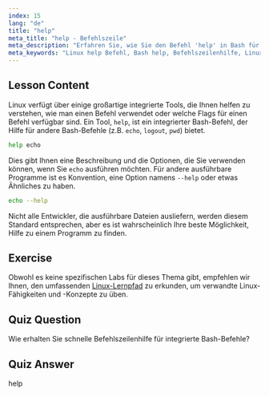 ```yaml
---
index: 15
lang: "de"
title: "help"
meta_title: "help - Befehlszeile"
meta_description: "Erfahren Sie, wie Sie den Befehl 'help' in Bash für schnelle Befehlszeilenhilfe verwenden. Verstehen Sie integrierte Befehle und finden Sie Optionen für Linux-Programme."
meta_keywords: "Linux help Befehl, Bash help, Befehlszeilenhilfe, Linux Befehle, Linux für Anfänger, Linux Tutorial, Bash Tutorial"
---
```


## Lesson Content

Linux verfügt über einige großartige integrierte Tools, die Ihnen helfen zu verstehen, wie man einen Befehl verwendet oder welche Flags für einen Befehl verfügbar sind. Ein Tool, `help`, ist ein integrierter Bash-Befehl, der Hilfe für andere Bash-Befehle (z.B. `echo`, `logout`, `pwd`) bietet.

```bash
help echo
```

Dies gibt Ihnen eine Beschreibung und die Optionen, die Sie verwenden können, wenn Sie `echo` ausführen möchten. Für andere ausführbare Programme ist es Konvention, eine Option namens `--help` oder etwas Ähnliches zu haben.

```bash
echo --help
```

Nicht alle Entwickler, die ausführbare Dateien ausliefern, werden diesem Standard entsprechen, aber es ist wahrscheinlich Ihre beste Möglichkeit, Hilfe zu einem Programm zu finden.

## Exercise

Obwohl es keine spezifischen Labs für dieses Thema gibt, empfehlen wir Ihnen, den umfassenden [Linux-Lernpfad](https://labex.io/de/learn/linux) zu erkunden, um verwandte Linux-Fähigkeiten und -Konzepte zu üben.

## Quiz Question

Wie erhalten Sie schnelle Befehlszeilenhilfe für integrierte Bash-Befehle?

## Quiz Answer

help